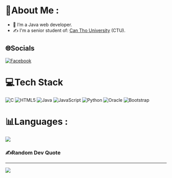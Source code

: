 # 💫About Me :
- 🔭 I’m a Java web developer.
- ✍ I'm a senior student of: [Can Tho University](https://www.ctu.edu.vn/) (CTU).

## 🌐Socials
[![Facebook](https://img.shields.io/badge/Facebook-%231877F2.svg?logo=Facebook&logoColor=white)](https://facebook.com/https://www.facebook.com/tai.nhat.927758) 

# 💻Tech Stack
![C](https://img.shields.io/badge/c-%2300599C.svg?style=for-the-badge&logo=c&logoColor=white) ![HTML5](https://img.shields.io/badge/html5-%23E34F26.svg?style=for-the-badge&logo=html5&logoColor=white) ![Java](https://img.shields.io/badge/java-%23ED8B00.svg?style=for-the-badge&logo=java&logoColor=white) ![JavaScript](https://img.shields.io/badge/javascript-%23323330.svg?style=for-the-badge&logo=javascript&logoColor=%23F7DF1E) ![Python](https://img.shields.io/badge/python-3670A0?style=for-the-badge&logo=python&logoColor=ffdd54) ![Oracle](https://img.shields.io/badge/Oracle-F80000?style=for-the-badge&logo=oracle&logoColor=white) ![Bootstrap](https://img.shields.io/badge/bootstrap-%23563D7C.svg?style=for-the-badge&logo=bootstrap&logoColor=white)
# 📊Languages :
![](https://github-readme-stats.vercel.app/api/top-langs/?username=teohigh&theme=radical&hide_border=false&include_all_commits=false&count_private=false&layout=compact)

### ✍️Random Dev Quote
---
[![](https://visitcount.itsvg.in/api?id=teohigh&icon=0&color=0)](https://visitcount.itsvg.in)
